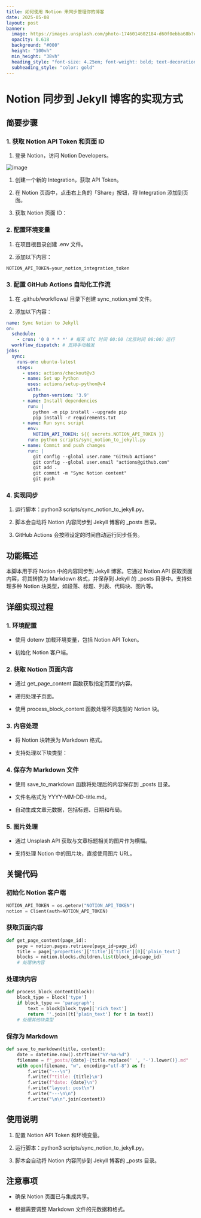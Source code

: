 ```yaml
---
title: 如何使用 Notion 来同步管理你的博客
date: 2025-05-08
layout: post
banner:
  image: https://images.unsplash.com/photo-1746014602184-d60f0ebba68b?crop=entropy&cs=tinysrgb&fit=max&fm=jpg&ixid=M3w2OTIwMzJ8MHwxfHJhbmRvbXx8fHx8fHx8fDE3NDY3MzU4MzJ8&ixlib=rb-4.1.0&q=80&w=1080
  opacity: 0.618
  background: "#000"
  height: "100vh"
  min_height: "38vh"
  heading_style: "font-size: 4.25em; font-weight: bold; text-decoration: underline"
  subheading_style: "color: gold"
---
```


# Notion 同步到 Jekyll 博客的实现方式

## 简要步骤

### 1. 获取 Notion API Token 和页面 ID

1. 登录 Notion，访问 Notion Developers。

![image](https://prod-files-secure.s3.us-west-2.amazonaws.com/a7a0cc5a-89b9-4cda-8686-1fba0ca52f40/d19c1afe-dea5-4312-9333-786b0ba83054/image.png?X-Amz-Algorithm=AWS4-HMAC-SHA256&X-Amz-Content-Sha256=UNSIGNED-PAYLOAD&X-Amz-Credential=ASIAZI2LB466SFPJT7SX%2F20250508%2Fus-west-2%2Fs3%2Faws4_request&X-Amz-Date=20250508T202352Z&X-Amz-Expires=3600&X-Amz-Security-Token=IQoJb3JpZ2luX2VjENT%2F%2F%2F%2F%2F%2F%2F%2F%2F%2FwEaCXVzLXdlc3QtMiJHMEUCICDHMLckqJXcjTXbPHvN8ur2AqoZ%2Fif0pYscc5NM6NcTAiEArvdGUBwJ7HooifkRCyWuDnBUYCzX9h7FHTYgY5VwmB8q%2FwMIfRAAGgw2Mzc0MjMxODM4MDUiDOU%2BQFQABz3YsCmRECrcAx0qyFf9snQWohSLv%2B9QDb3stTxahN%2B6Zl%2FP0jRhowO6VbTPY8QOtYtow6aFlJP8ww7SSOjvrOHChyt0TZV6lrdwIHDb5XWvWXuRP2TkCwwYsPMV8TiYS%2FtEXtgnRxqPLoOTQFAmHDYtsSMsfePOqntMPbVB2F5OeH%2Bn50bEZOVVeW%2BUaA0UShmvoaBzaP4Sh4vqxLxVA%2Bn1WGjiZXJT1GO6gvHq6iQS%2BrjsTBAxrS0WG%2BXJE4JrXTi7pRxx3opanOgegOorX%2Fbi9tlY6oxZlP3cg98YXl%2BF8uKF8U15Zdwch9o8wPrps2vROdZ3F4%2BWqIZqMlV8ssp9iRePNx0322gS00tFOMyaIewKKQi0RDIWwUWpa8RYIS9jhFud1LDb1B7YdB4eubhIjHmIGlsU8%2FeY9ONwPpTRMryQbz4bHzGhKoevBZQd6E7ewGfNaMYbDSqcd%2FdrRbdr7Khwcsdpa9mq7oRAJvThjIawWmj6EavHQptLM%2FxUP3Ya%2BA8RlAPMAStdIpheM8ESs7ksaU6AVy6jk228HMwMgxYmCn%2FoweFXmsWMWDHclzuSHlyazCzfkqFFPBG6eox1UjGIllnsGoOuJzMG5UsMWIzxEkK%2BV9gvPNmgnzTOUXXXA677MMuZ9MAGOqUB84HV56A94IEw%2Ftso%2B%2BeYmHJAXvv%2FCsoK6UvHUbz4b24bxI8N09pLrunJorotEPu400UkGuWA5pUr4RjGRI9wuT8LZVubqG1ZjvkoQgmAPHkFFwD187kt0i64TDRzyzSjA1RmHDyFE%2FDqEd%2BuPo9GS1SZz9WWSYmxehyZvJcaVvmvX0IB3tHDjCEsVhdxyjOeM3bOKK1wKKqjRKTuR1bW6ESxEX2H&X-Amz-Signature=280058b08cdacc6b3401070f9ebec18a2eb4b96c792f9b6caaa8c443ed33cd41&X-Amz-SignedHeaders=host&x-id=GetObject)

1. 创建一个新的 Integration，获取 API Token。

1. 在 Notion 页面中，点击右上角的「Share」按钮，将 Integration 添加到页面。

1. 获取 Notion 页面 ID：


### 2. 配置环境变量

1. 在项目根目录创建 .env 文件。

1. 添加以下内容：

```javascript
NOTION_API_TOKEN=your_notion_integration_token
```

### 3. 配置 GitHub Actions 自动化工作流

1. 在 .github/workflows/ 目录下创建 sync_notion.yml 文件。

1. 添加以下内容：

```yaml
name: Sync Notion to Jekyll
on:
  schedule:
    - cron: '0 0 * * *' # 每天 UTC 时间 00:00（北京时间 08:00）运行
  workflow_dispatch: # 支持手动触发
jobs:
  sync:
    runs-on: ubuntu-latest
    steps:
      - uses: actions/checkout@v3
      - name: Set up Python
        uses: actions/setup-python@v4
        with:
          python-version: '3.9'
      - name: Install dependencies
        run: |
          python -m pip install --upgrade pip
          pip install -r requirements.txt
      - name: Run sync script
        env:
          NOTION_API_TOKEN: ${{ secrets.NOTION_API_TOKEN }}
        run: python scripts/sync_notion_to_jekyll.py
      - name: Commit and push changes
        run: |
          git config --global user.name "GitHub Actions"
          git config --global user.email "actions@github.com"
          git add .
          git commit -m "Sync Notion content"
          git push
```

### 4. 实现同步

1. 运行脚本：python3 scripts/sync_notion_to_jekyll.py。

1. 脚本会自动将 Notion 内容同步到 Jekyll 博客的 _posts 目录。

1. GitHub Actions 会按照设定的时间自动运行同步任务。

## 功能概述

本脚本用于将 Notion 中的内容同步到 Jekyll 博客。它通过 Notion API 获取页面内容，将其转换为 Markdown 格式，并保存到 Jekyll 的 _posts 目录中。支持处理多种 Notion 块类型，如段落、标题、列表、代码块、图片等。

## 详细实现过程

### 1. 环境配置

- 使用 dotenv 加载环境变量，包括 Notion API Token。

- 初始化 Notion 客户端。

### 2. 获取 Notion 页面内容

- 通过 get_page_content 函数获取指定页面的内容。

- 递归处理子页面。

- 使用 process_block_content 函数处理不同类型的 Notion 块。

### 3. 内容处理

- 将 Notion 块转换为 Markdown 格式。

- 支持处理以下块类型：


### 4. 保存为 Markdown 文件

- 使用 save_to_markdown 函数将处理后的内容保存到 _posts 目录。

- 文件名格式为 YYYY-MM-DD-title.md。

- 自动生成文章元数据，包括标题、日期和布局。

### 5. 图片处理

- 通过 Unsplash API 获取与文章标题相关的图片作为横幅。

- 支持处理 Notion 中的图片块，直接使用图片 URL。

## 关键代码

### 初始化 Notion 客户端

```python
NOTION_API_TOKEN = os.getenv("NOTION_API_TOKEN")
notion = Client(auth=NOTION_API_TOKEN)
```

### 获取页面内容

```python
def get_page_content(page_id):
    page = notion.pages.retrieve(page_id=page_id)
    title = page['properties']['title']['title'][0]['plain_text']
    blocks = notion.blocks.children.list(block_id=page_id)
    # 处理块内容
```

### 处理块内容

```python
def process_block_content(block):
    block_type = block['type']
    if block_type == 'paragraph':
        text = block[block_type]['rich_text']
        return ''.join([t['plain_text'] for t in text])
    # 处理其他块类型
```

### 保存为 Markdown

```python
def save_to_markdown(title, content):
    date = datetime.now().strftime("%Y-%m-%d")
    filename = f"_posts/{date}-{title.replace(' ', '-').lower()}.md"
    with open(filename, "w", encoding="utf-8") as f:
        f.write("---\n")
        f.write(f"title: {title}\n")
        f.write(f"date: {date}\n")
        f.write("layout: post\n")
        f.write("---\n\n")
        f.write("\n\n".join(content))
```

## 使用说明

1. 配置 Notion API Token 和环境变量。

1. 运行脚本：python3 scripts/sync_notion_to_jekyll.py。

1. 脚本会自动将 Notion 内容同步到 Jekyll 博客的 _posts 目录。

## 注意事项

- 确保 Notion 页面已与集成共享。

- 根据需要调整 Markdown 文件的元数据和格式。